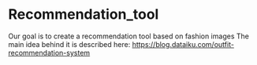 # Recommendation_tool
Our goal is to create a recommendation tool based on fashion images
The main idea behind it is described here: https://blog.dataiku.com/outfit-recommendation-system
